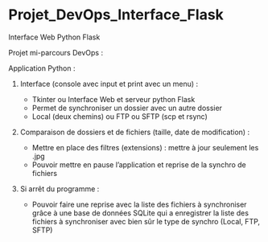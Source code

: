 # Projet_DevOps_Interface_Flask

Interface Web Python Flask

Projet mi-parcours DevOps :


Application Python :

1. Interface (console avec input et print avec un menu) :
    - Tkinter ou Interface Web et serveur python Flask
    - Permet de synchroniser un dossier avec un autre dossier
    - Local (deux chemins) ou FTP ou SFTP (scp et rsync)

2. Comparaison de dossiers et de fichiers (taille, date de modification) :
    - Mettre en place des filtres (extensions) : mettre à jour seulement les .jpg
    - Pouvoir mettre en pause l’application et reprise de la synchro de fichiers

3. Si arrêt du programme :
    - Pouvoir faire une reprise avec la liste des fichiers à synchroniser grâce à une base de données SQLite qui a enregistrer la liste des fichiers à synchroniser
      avec bien sûr le type de synchro (Local, FTP, SFTP)
